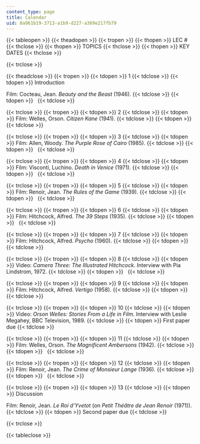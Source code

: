 ```yaml
---
content_type: page
title: Calendar
uid: 8a961b19-3713-a1b9-d227-a369e217fb79
---
```


{{< tableopen >}}
{{< theadopen >}}
{{< tropen >}}
{{< thopen >}}
LEC #
{{< thclose >}}
{{< thopen >}}
TOPICS
{{< thclose >}}
{{< thopen >}}
KEY DATES
{{< thclose >}}

{{< trclose >}}

{{< theadclose >}}
{{< tropen >}}
{{< tdopen >}}
1
{{< tdclose >}}
{{< tdopen >}}
Introduction  
  
Film: Cocteau, Jean. _Beauty and the Beast_ (1946).
{{< tdclose >}}
{{< tdopen >}}
 
{{< tdclose >}}

{{< trclose >}}
{{< tropen >}}
{{< tdopen >}}
2
{{< tdclose >}}
{{< tdopen >}}
Film: Welles, Orson. _Citizen Kane_ (1941).
{{< tdclose >}}
{{< tdopen >}}
 
{{< tdclose >}}

{{< trclose >}}
{{< tropen >}}
{{< tdopen >}}
3
{{< tdclose >}}
{{< tdopen >}}
Film: Allen, Woody. _The Purple Rose of Cairo_ (1985).
{{< tdclose >}}
{{< tdopen >}}
 
{{< tdclose >}}

{{< trclose >}}
{{< tropen >}}
{{< tdopen >}}
4
{{< tdclose >}}
{{< tdopen >}}
Film: Visconti, Luchino. _Death in Venice_ (1971).
{{< tdclose >}}
{{< tdopen >}}
 
{{< tdclose >}}

{{< trclose >}}
{{< tropen >}}
{{< tdopen >}}
5
{{< tdclose >}}
{{< tdopen >}}
Film: Renoir, Jean. _The Rules of the Game_ (1939).
{{< tdclose >}}
{{< tdopen >}}
 
{{< tdclose >}}

{{< trclose >}}
{{< tropen >}}
{{< tdopen >}}
6
{{< tdclose >}}
{{< tdopen >}}
Film: Hitchcock, Alfred. _The 39 Steps_ (1935).
{{< tdclose >}}
{{< tdopen >}}
 
{{< tdclose >}}

{{< trclose >}}
{{< tropen >}}
{{< tdopen >}}
7
{{< tdclose >}}
{{< tdopen >}}
Film: Hitchcock, Alfred. _Psycho_ (1960).
{{< tdclose >}}
{{< tdopen >}}
 
{{< tdclose >}}

{{< trclose >}}
{{< tropen >}}
{{< tdopen >}}
8
{{< tdclose >}}
{{< tdopen >}}
Video: _Camera Three: The Illustrated_ _Hitchcock_. Interview with Pia Lindstrom, 1972.
{{< tdclose >}}
{{< tdopen >}}
 
{{< tdclose >}}

{{< trclose >}}
{{< tropen >}}
{{< tdopen >}}
9
{{< tdclose >}}
{{< tdopen >}}
Film: Hitchcock, Alfred. _Vertigo_ (1958).
{{< tdclose >}}
{{< tdopen >}}
 
{{< tdclose >}}

{{< trclose >}}
{{< tropen >}}
{{< tdopen >}}
10
{{< tdclose >}}
{{< tdopen >}}
Video: _Orson Welles: Stories From a Life in Film_. Interview with Leslie Megahey, BBC Television, 1989.
{{< tdclose >}}
{{< tdopen >}}
First paper due
{{< tdclose >}}

{{< trclose >}}
{{< tropen >}}
{{< tdopen >}}
11
{{< tdclose >}}
{{< tdopen >}}
Film: Welles, Orson. _The Magnificent Ambersons_ (1942).
{{< tdclose >}}
{{< tdopen >}}
 
{{< tdclose >}}

{{< trclose >}}
{{< tropen >}}
{{< tdopen >}}
12
{{< tdclose >}}
{{< tdopen >}}
Film: Renoir, Jean. _The Crime of Monsieur Lange_ (1936).
{{< tdclose >}}
{{< tdopen >}}
 
{{< tdclose >}}

{{< trclose >}}
{{< tropen >}}
{{< tdopen >}}
13
{{< tdclose >}}
{{< tdopen >}}
Discussion  
  
Film: Renoir, Jean. _Le Roi d'Yvetot_ (on _Petit Théâtre de Jean Renoir_ (1971)).
{{< tdclose >}}
{{< tdopen >}}
Second paper due
{{< tdclose >}}

{{< trclose >}}

{{< tableclose >}}